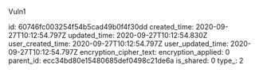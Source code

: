 Vuln1

id: 60746fc003254f54b5cad49b0f4f30dd
created_time: 2020-09-27T10:12:54.797Z
updated_time: 2020-09-27T10:12:54.830Z
user_created_time: 2020-09-27T10:12:54.797Z
user_updated_time: 2020-09-27T10:12:54.797Z
encryption_cipher_text: 
encryption_applied: 0
parent_id: ecc34bd80e15480685def0498c21de6a
is_shared: 0
type_: 2